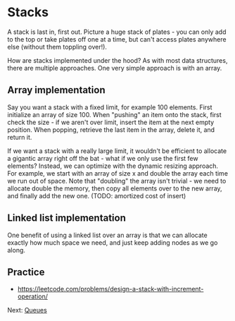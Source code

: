 # Stacks

A stack is last in, first out. Picture a huge stack of plates - you can only add to the top or take plates off one at a time, but can't access plates anywhere else (without them toppling over!).

How are stacks implemented under the hood? As with most data structures, there are multiple approaches. One very simple approach is with an array. 

## Array implementation  ##

Say you want a stack with a fixed limit, for example 100 elements. First initialize an array of size 100. When "pushing" an item onto the stack, first check the size - if we aren't over limit, insert the item at the next empty position. When popping, retrieve the last item in the array, delete it, and return it. 

If we want a stack with a really large limit, it wouldn't be efficient to allocate a gigantic array right off the bat - what if we only use the first few elements? Instead, we can optimize with the dynamic resizing approach. For example, we start with an array of size x and double the array each time we run out of space. Note that "doubling" the array isn't trivial - we need to allocate double the memory, then copy all elements over to the new array, and finally add the new one. (TODO: amortized cost of insert)

## Linked list implementation ##

One benefit of using a linked list over an array is that we can allocate exactly how much space we need, and just keep adding nodes as we go along. 


## Practice ##
- https://leetcode.com/problems/design-a-stack-with-increment-operation/





Next: [Queues](5_queues.md)